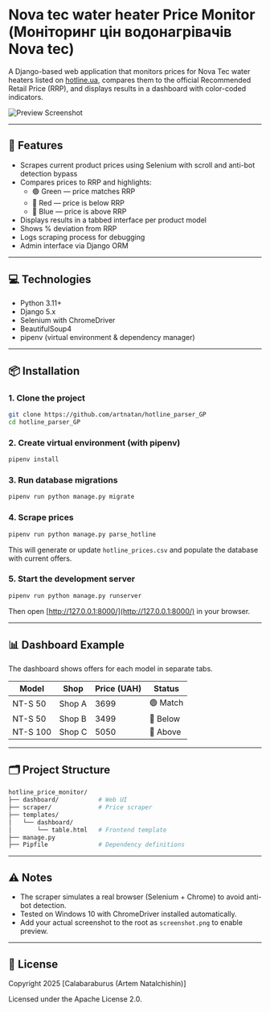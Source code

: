 # Nova tec water heater Price Monitor (Моніторинг цін водонагрівачів Nova tec)

A Django-based web application that monitors prices for Nova Tec water heaters listed on [hotline.ua](https://hotline.ua), compares them to the official Recommended Retail Price (RRP), and displays results in a dashboard with color-coded indicators.

![Preview Screenshot](screenshot.png) <!-- Replace with your actual screenshot path -->

---

## 🔧 Features

- Scrapes current product prices using Selenium with scroll and anti-bot detection bypass
- Compares prices to RRP and highlights:
  - 🟢 Green — price matches RRP
  - 🔴 Red — price is below RRP
  - 🔵 Blue — price is above RRP
- Displays results in a tabbed interface per product model
- Shows % deviation from RRP
- Logs scraping process for debugging
- Admin interface via Django ORM

---

## 💻 Technologies

- Python 3.11+
- Django 5.x
- Selenium with ChromeDriver
- BeautifulSoup4
- pipenv (virtual environment & dependency manager)

---

## 📦 Installation

### 1. Clone the project

```bash
git clone https://github.com/artnatan/hotline_parser_GP
cd hotline_parser_GP
```

### 2. Create virtual environment (with pipenv)

```bash
pipenv install
```

### 3. Run database migrations

```bash
pipenv run python manage.py migrate
```

### 4. Scrape prices

```bash
pipenv run python manage.py parse_hotline
```

This will generate or update `hotline_prices.csv` and populate the database with current offers.

### 5. Start the development server

```bash
pipenv run python manage.py runserver
```

Then open [http://127.0.0.1:8000/](http://127.0.0.1:8000/) in your browser.

---

## 📊 Dashboard Example

The dashboard shows offers for each model in separate tabs.

| Model     | Shop    | Price (UAH) | Status   |
|-----------|---------|-------------|----------|
| NT-S 50   | Shop A  | 3699        | 🟢 Match |
| NT-S 50   | Shop B  | 3499        | 🔴 Below |
| NT-S 100  | Shop C  | 5050        | 🔵 Above |

---

## 🗂 Project Structure

```bash
hotline_price_monitor/
├── dashboard/           # Web UI
├── scraper/             # Price scraper
├── templates/
│   └── dashboard/
│       └── table.html   # Frontend template
├── manage.py
├── Pipfile              # Dependency definitions
```

---

## ⚠️ Notes

- The scraper simulates a real browser (Selenium + Chrome) to avoid anti-bot detection.
- Tested on Windows 10 with ChromeDriver installed automatically.
- Add your actual screenshot to the root as `screenshot.png` to enable preview.

---

## 📜 License

Copyright 2025 [Calabaraburus (Artem Natalchishin)]

Licensed under the Apache License 2.0.
